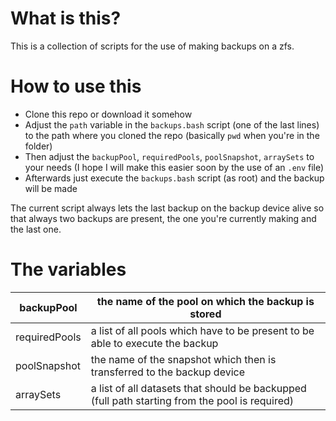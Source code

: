 # What is this?
This is a collection of scripts for the use of making backups on a zfs.

# How to use this
- Clone this repo or download it somehow
- Adjust the `path` variable in the `backups.bash` script (one of the last lines) to the path where you cloned the repo (basically `pwd` when you're in the folder)
- Then adjust the `backupPool`, `requiredPools`, `poolSnapshot`, `arraySets` to your needs (I hope I will make this easier soon by the use of an `.env` file)
- Afterwards just execute the `backups.bash` script (as root) and the backup will be made

The current script always lets the last backup on the backup device alive so that always two backups are present, the one you're currently making and the last one.

# The variables
backupPool | the name of the pool on which the backup is stored
-------|-------
requiredPools | a list of all pools which have to be present to be able to execute the backup
poolSnapshot | the name of the snapshot which then is transferred to the backup device
arraySets | a list of all datasets that should be backupped (full path starting from the pool is required)
